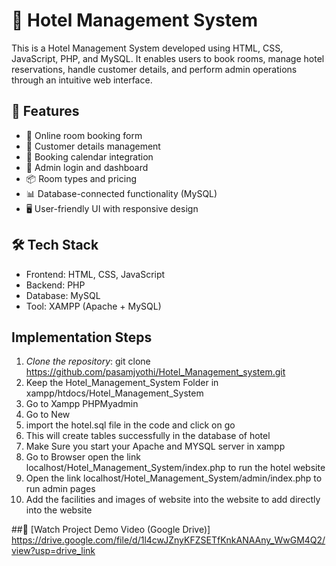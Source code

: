 ﻿
# 🏨 Hotel Management System

This is a Hotel Management System developed using HTML, CSS, JavaScript, PHP, and MySQL. It enables users to book rooms, manage hotel reservations, handle customer details, and perform admin operations through an intuitive web interface.


## 📌 Features

- 🧾 Online room booking form
- 🧍 Customer details management
- 📅 Booking calendar integration
- 🔐 Admin login and dashboard
- 📦 Room types and pricing
- 📊 Database-connected functionality (MySQL)
- 🖥 User-friendly UI with responsive design


## 🛠 Tech Stack

- Frontend: HTML, CSS, JavaScript
- Backend: PHP
- Database: MySQL
- Tool: XAMPP (Apache + MySQL)


## Implementation Steps

1. *Clone the repository*:
   git clone https://github.com/pasamjyothi/Hotel_Management_system.git
2. Keep the Hotel_Management_System Folder in xampp/htdocs/Hotel_Management_System
4. Go to Xampp PHPMyadmin
5. Go to New
6. import the hotel.sql file in the code and click on go
7. This will create tables successfully in the database of hotel
8. Make Sure you start your Apache and MYSQL server in xampp
9. Go to Browser open the link localhost/Hotel_Management_System/index.php to run the hotel website
10. Open the link localhost/Hotel_Management_System/admin/index.php to run admin pages
11. Add the facilities and images of website into the website to add directly into the website
   
##🎥 [Watch Project Demo Video (Google Drive)]
     https://drive.google.com/file/d/1l4cwJZnyKFZSETfKnkANAAny_WwGM4Q2/view?usp=drive_link














